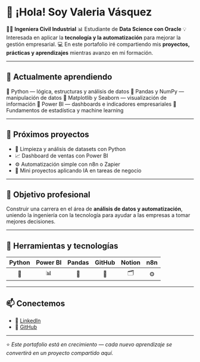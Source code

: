 # 👋 ¡Hola! Soy **Valeria Vásquez**

👷‍♀️ **Ingeniera Civil Industrial**
📊 Estudiante de **Data Science con Oracle**
💡 Interesada en aplicar la **tecnología y la automatización** para mejorar la gestión empresarial.
💻 En este portafolio iré compartiendo mis **proyectos, prácticas y aprendizajes** mientras avanzo en mi formación.

---

## 🧠 Actualmente aprendiendo

🔹 Python — lógica, estructuras y análisis de datos
🔹 Pandas y NumPy — manipulación de datos
🔹 Matplotlib y Seaborn — visualización de información
🔹 Power BI — dashboards e indicadores empresariales
🔹 Fundamentos de estadística y machine learning

---

## 🚀 Próximos proyectos

* 📂 Limpieza y análisis de datasets con Python
* 📈 Dashboard de ventas con Power BI
* ⚙️ Automatización simple con n8n o Zapier
* 🤖 Mini proyectos aplicando IA en tareas de negocio

---

## 🎯 Objetivo profesional

Construir una carrera en el área de **análisis de datos y automatización**, uniendo la ingeniería con la tecnología para ayudar a las empresas a tomar mejores decisiones.

---

## 🧩 Herramientas y tecnologías

| Python | Power BI | Pandas | GitHub | Notion | n8n |
| :----: | :------: | :----: | :----: | :----: | :-: |
|   🐍   |    📊    |   🧮   |   🐙   |   🗂️  |  ⚙️ |

---

## 📫 Conectemos

* 💼 [LinkedIn](https://linkedin.com/in/valeriavasquez)
* 🐙 [GitHub](https://github.com/valeriavasquez)

---

⭐ *Este portafolio está en crecimiento — cada nuevo aprendizaje se convertirá en un proyecto compartido aquí.*
